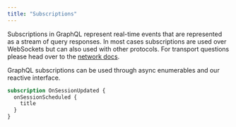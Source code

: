 ```yaml
---
title: "Subscriptions"
---
```


Subscriptions in GraphQL represent real-time events that are represented as a stream of query responses. In most cases subscriptions are used over WebSockets but can also used with other protocols. For transport questions please head over to the [network docs](../strawberryshake/networking).

GraphQL subscriptions can be used through async enumerables and our reactive interface.

```graphql
subscription OnSessionUpdated {
  onSessionScheduled {
    title
  }
}
```
